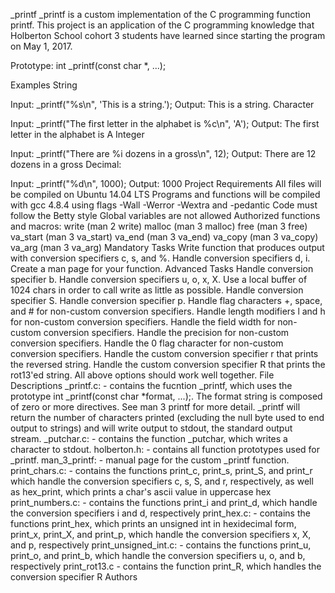 _printf
_printf is a custom implementation of the C programming function printf. This project is an application of the C programming knowledge that Holberton School cohort 3 students have learned since starting the program on May 1, 2017.

Prototype: int _printf(const char *, ...);

Examples
String

Input: _printf("%s\n", 'This is a string.');
Output: This is a string.
Character

Input: _printf("The first letter in the alphabet is %c\n", 'A');
Output: The first letter in the alphabet is A
Integer

Input: _printf("There are %i dozens in a gross\n", 12);
Output: There are 12 dozens in a gross
Decimal:

Input: _printf("%d\n", 1000);
Output: 1000
Project Requirements
All files will be compiled on Ubuntu 14.04 LTS
Programs and functions will be compiled with gcc 4.8.4 using flags -Wall -Werror -Wextra and -pedantic
Code must follow the Betty style
Global variables are not allowed
Authorized functions and macros:
write (man 2 write)
malloc (man 3 malloc)
free (man 3 free)
va_start (man 3 va_start)
va_end (man 3 va_end)
va_copy (man 3 va_copy)
va_arg (man 3 va_arg)
Mandatory Tasks
 Write function that produces output with conversion specifiers c, s, and %.
  Handle conversion specifiers d, i.
   Create a man page for your function.
   Advanced Tasks
    Handle conversion specifier b.
     Handle conversion specifiers u, o, x, X.
      Use a local buffer of 1024 chars in order to call write as little as possible.
       Handle conversion specifier S.
        Handle conversion specifier p.
	 Handle flag characters +, space, and # for non-custom conversion specifiers.
	  Handle length modifiers l and h for non-custom conversion specifiers.
	   Handle the field width for non-custom conversion specifiers.
	    Handle the precision for non-custom conversion specifiers.
	     Handle the 0 flag character for non-custom conversion specifiers.
	      Handle the custom conversion specifier r that prints the reversed string.
	       Handle the custom conversion specifier R that prints the rot13'ed string.
	        All above options should work well together.
		File Descriptions
		_printf.c: - contains the fucntion _printf, which uses the prototype int _printf(const char *format, ...);. The format string is composed of zero or more directives. See man 3 printf for more detail. _printf will return the number of characters printed (excluding the null byte used to end output to strings) and will write output to stdout, the standard output stream.
		_putchar.c: - contains the function _putchar, which writes a character to stdout.
		holberton.h: - contains all function prototypes used for _printf.
		man_3_printf: - manual page for the custom _printf function.
		print_chars.c: - contains the functions print_c, print_s, print_S, and print_r which handle the conversion specifiers c, s, S, and r, respectively, as well as hex_print, which prints a char's ascii value in uppercase hex
		print_numbers.c: - contains the functions print_i and print_d, which handle the conversion specifiers i and d, respectively
		print_hex.c: - contains the functions print_hex, which prints an unsigned int in hexidecimal form, print_x, print_X, and print_p, which handle the conversion specifiers x, X, and p, respectively
		print_unsigned_int.c: - contains the functions print_u, print_o, and print_b, which handle the conversion specifiers u, o, and b, respectively
		print_rot13.c - contains the function print_R, which handles the conversion specifier R
		Authors
